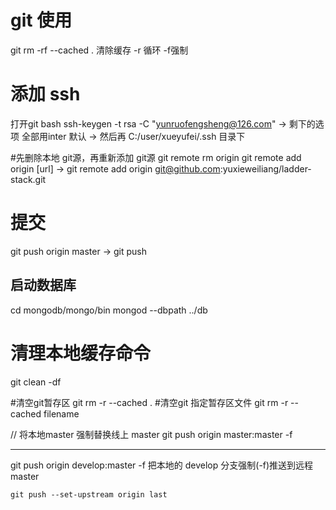 # git 使用
git rm -rf --cached .  清除缓存 -r 循环 -f强制

# 添加 ssh
打开git bash
ssh-keygen -t rsa -C "yunruofengsheng@126.com"
-> 剩下的选项 全部用inter 默认
-> 然后再 C:/user/xueyufei/.ssh 目录下

#先删除本地 git源，再重新添加 git源
git remote rm origin
git remote add origin [url] -> git remote add origin git@github.com:yuxieweiliang/ladder-stack.git

# 提交
git push origin master -> git push


## 启动数据库
cd mongodb/mongo/bin
mongod --dbpath ../db
###

# 清理本地缓存命令
git clean -df

#清空git暂存区
git rm -r --cached .
#清空git 指定暂存区文件
git rm -r --cached filename


// 将本地master 强制替换线上 master
git push origin master:master -f


---------------------------------------
git push origin develop:master -f
把本地的 develop 分支强制(-f)推送到远程 master








    git push --set-upstream origin last

